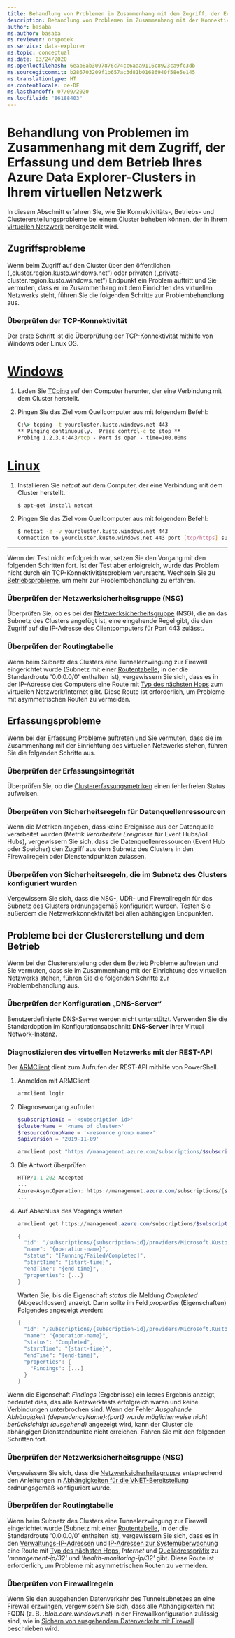 ```yaml
---
title: Behandlung von Problemen im Zusammenhang mit dem Zugriff, der Erfassung und dem Betrieb Ihres Azure Data Explorer-Clusters in Ihrem virtuellen Netzwerk
description: Behandlung von Problemen im Zusammenhang mit der Konnektivität, der Erfassung, dem Erstellen und dem Betrieb Ihres Azure Data Explorer-Clusters in Ihrem virtuellen Netzwerk
author: basaba
ms.author: basaba
ms.reviewer: orspodek
ms.service: data-explorer
ms.topic: conceptual
ms.date: 03/24/2020
ms.openlocfilehash: 6eab8ab3097876c74cc6aaa9116c8923ca9fc3db
ms.sourcegitcommit: b286703209f1b657ac3d81b01686940f58e5e145
ms.translationtype: HT
ms.contentlocale: de-DE
ms.lasthandoff: 07/09/2020
ms.locfileid: "86188403"
---
```

# <a name="troubleshoot-access-ingestion-and-operation-of-your-azure-data-explorer-cluster-in-your-virtual-network"></a>Behandlung von Problemen im Zusammenhang mit dem Zugriff, der Erfassung und dem Betrieb Ihres Azure Data Explorer-Clusters in Ihrem virtuellen Netzwerk

In diesem Abschnitt erfahren Sie, wie Sie Konnektivitäts-, Betriebs- und Clustererstellungsprobleme bei einem Cluster beheben können, der in Ihrem [virtuellen Netzwerk](/azure/virtual-network/virtual-networks-overview) bereitgestellt wird.

## <a name="access-issues"></a>Zugriffsprobleme

Wenn beim Zugriff auf den Cluster über den öffentlichen („cluster.region.kusto.windows.net“) oder privaten („private-cluster.region.kusto.windows.net“) Endpunkt ein Problem auftritt und Sie vermuten, dass er im Zusammenhang mit dem Einrichten des virtuellen Netzwerks steht, führen Sie die folgenden Schritte zur Problembehandlung aus.

### <a name="check-tcp-connectivity"></a>Überprüfen der TCP-Konnektivität

Der erste Schritt ist die Überprüfung der TCP-Konnektivität mithilfe von Windows oder Linux OS.

# <a name="windows"></a>[Windows](#tab/windows)

1. Laden Sie [TCping](https://www.elifulkerson.com/projects/tcping.php) auf den Computer herunter, der eine Verbindung mit dem Cluster herstellt.
1. Pingen Sie das Ziel vom Quellcomputer aus mit folgendem Befehl:

   ```cmd
   C:\> tcping -t yourcluster.kusto.windows.net 443 
   ** Pinging continuously.  Press control-c to stop **
   Probing 1.2.3.4:443/tcp - Port is open - time=100.00ms
   ```

# <a name="linux"></a>[Linux](#tab/linux)

1. Installieren Sie *netcat* auf dem Computer, der eine Verbindung mit dem Cluster herstellt.

   ```bash
   $ apt-get install netcat
   ```

1. Pingen Sie das Ziel vom Quellcomputer aus mit folgendem Befehl:

   ```bash
   $ netcat -z -v yourcluster.kusto.windows.net 443
   Connection to yourcluster.kusto.windows.net 443 port [tcp/https] succeeded!
   ```
---

Wenn der Test nicht erfolgreich war, setzen Sie den Vorgang mit den folgenden Schritten fort. Ist der Test aber erfolgreich, wurde das Problem nicht durch ein TCP-Konnektivitätsproblem verursacht. Wechseln Sie zu [Betriebsprobleme](#cluster-creation-and-operations-issues), um mehr zur Problembehandlung zu erfahren.

### <a name="check-the-network-security-group-nsg"></a>Überprüfen der Netzwerksicherheitsgruppe (NSG)

Überprüfen Sie, ob es bei der [Netzwerksicherheitsgruppe](/azure/virtual-network/security-overview) (NSG), die an das Subnetz des Clusters angefügt ist, eine eingehende Regel gibt, die den Zugriff auf die IP-Adresse des Clientcomputers für Port 443 zulässt.

### <a name="check-route-table"></a>Überprüfen der Routingtabelle

Wenn beim Subnetz des Clusters eine Tunnelerzwingung zur Firewall eingerichtet wurde (Subnetz mit einer [Routentabelle](/azure/virtual-network/virtual-networks-udr-overview), in der die Standardroute '0.0.0.0/0' enthalten ist), vergewissern Sie sich, dass es in der IP-Adresse des Computers eine Route mit [Typ des nächsten Hops](/azure/virtual-network/virtual-networks-udr-overview) zum virtuellen Netzwerk/Internet gibt. Diese Route ist erforderlich, um Probleme mit asymmetrischen Routen zu vermeiden.

## <a name="ingestion-issues"></a>Erfassungsprobleme

Wenn bei der Erfassung Probleme auftreten und Sie vermuten, dass sie im Zusammenhang mit der Einrichtung des virtuellen Netzwerks stehen, führen Sie die folgenden Schritte aus.

### <a name="check-ingestion-health"></a>Überprüfen der Erfassungsintegrität

Überprüfen Sie, ob die [Clustererfassungsmetriken](using-metrics.md#ingestion-health-and-performance-metrics) einen fehlerfreien Status aufweisen.

### <a name="check-security-rules-on-data-source-resources"></a>Überprüfen von Sicherheitsregeln für Datenquellenressourcen

Wenn die Metriken angeben, dass keine Ereignisse aus der Datenquelle verarbeitet wurden (Metrik *Verarbeitete Ereignisse* für Event Hubs/IoT Hubs), vergewissern Sie sich, dass die Datenquellenressourcen (Event Hub oder Speicher) den Zugriff aus dem Subnetz des Clusters in den Firewallregeln oder Dienstendpunkten zulassen.

### <a name="check-security-rules-configured-on-clusters-subnet"></a>Überprüfen von Sicherheitsregeln, die im Subnetz des Clusters konfiguriert wurden

Vergewissern Sie sich, dass die NSG-, UDR- und Firewallregeln für das Subnetz des Clusters ordnungsgemäß konfiguriert wurden. Testen Sie außerdem die Netzwerkkonnektivität bei allen abhängigen Endpunkten. 

## <a name="cluster-creation-and-operations-issues"></a>Probleme bei der Clustererstellung und dem Betrieb

Wenn bei der Clustererstellung oder dem Betrieb Probleme auftreten und Sie vermuten, dass sie im Zusammenhang mit der Einrichtung des virtuellen Netzwerks stehen, führen Sie die folgenden Schritte zur Problembehandlung aus.

### <a name="check-the-dns-servers-configuration"></a>Überprüfen der Konfiguration „DNS-Server“

Benutzerdefinierte DNS-Server werden nicht unterstützt. Verwenden Sie die Standardoption im Konfigurationsabschnitt **DNS-Server** Ihrer Virtual Network-Instanz.

### <a name="diagnose-the-virtual-network-with-the-rest-api"></a>Diagnostizieren des virtuellen Netzwerks mit der REST-API

Der [ARMClient](https://chocolatey.org/packages/ARMClient) dient zum Aufrufen der REST-API mithilfe von PowerShell. 

1. Anmelden mit ARMClient

   ```powerShell
   armclient login
   ```

1. Diagnosevorgang aufrufen

    ```powershell
    $subscriptionId = '<subscription id>'
    $clusterName = '<name of cluster>'
    $resourceGroupName = '<resource group name>'
    $apiversion = '2019-11-09'
    
    armclient post "https://management.azure.com/subscriptions/$subscriptionId/resourceGroups/$resourceGroupName/providers/Microsoft.Kusto/clusters/$clusterName/diagnoseVirtualNetwork?api-version=$apiversion" -verbose
    ```

1. Die Antwort überprüfen

    ```powershell
    HTTP/1.1 202 Accepted
    ...
    Azure-AsyncOperation: https://management.azure.com/subscriptions/{subscription-id}/providers/Microsoft.Kusto/locations/{location}/operationResults/{operation-id}?api-version=2019-11-09
    ...
    ```

1. Auf Abschluss des Vorgangs warten

    ```powershell
    armclient get https://management.azure.com/subscriptions/$subscriptionId/providers/Microsoft.Kusto/locations/{location}/operationResults/{operation-id}?api-version=2019-11-09
    
    {
      "id": "/subscriptions/{subscription-id}/providers/Microsoft.Kusto/locations/{location}/operationresults/{operation-id}",
      "name": "{operation-name}",
      "status": "[Running/Failed/Completed]",
      "startTime": "{start-time}",
      "endTime": "{end-time}",
      "properties": {...}
    }
    ```
    
   Warten Sie, bis die Eigenschaft *status* die Meldung *Completed* (Abgeschlossen) anzeigt. Dann sollte im Feld *properties* (Eigenschaften) Folgendes angezeigt werden:

    ```powershell
    {
      "id": "/subscriptions/{subscription-id}/providers/Microsoft.Kusto/locations/{location}/operationresults/{operation-id}",
      "name": "{operation-name}",
      "status": "Completed",
      "startTime": "{start-time}",
      "endTime": "{end-time}",
      "properties": {
        "Findings": [...]
      }
    }
    ```

Wenn die Eigenschaft *Findings* (Ergebnisse) ein leeres Ergebnis anzeigt, bedeutet dies, das alle Netzwerktests erfolgreich waren und keine Verbindungen unterbrochen sind. Wenn der Fehler *Ausgehende Abhängigkeit {dependencyName}:{port} wurde möglicherweise nicht berücksichtigt (ausgehend)* angezeigt wird, kann der Cluster die abhängigen Dienstendpunkte nicht erreichen. Fahren Sie mit den folgenden Schritten fort.

### <a name="check-network-security-group-nsg"></a>Überprüfen der Netzwerksicherheitsgruppe (NSG)

Vergewissern Sie sich, dass die [Netzwerksicherheitsgruppe](/azure/virtual-network/security-overview) entsprechend den Anleitungen in [Abhängigkeiten für die VNET-Bereitstellung](vnet-deployment.md#dependencies-for-vnet-deployment) ordnungsgemäß konfiguriert wurde.

### <a name="check-route-table"></a>Überprüfen der Routingtabelle

Wenn beim Subnetz des Clusters eine Tunnelerzwingung zur Firewall eingerichtet wurde (Subnetz mit einer [Routentabelle](/azure/virtual-network/virtual-networks-udr-overview), in der die Standardroute '0.0.0.0/0' enthalten ist), vergewissern Sie sich, dass es in den [Verwaltungs-IP-Adressen](vnet-deployment.md#azure-data-explorer-management-ip-addresses) und [IP-Adressen zur Systemüberwachung](vnet-deployment.md#health-monitoring-addresses) eine Route mit [Typ des nächsten Hops](/azure/virtual-network/virtual-networks-udr-overview##next-hop-types-across-azure-tools), *Internet* und [Quelladresspräfix](/azure/virtual-network/virtual-networks-udr-overview#how-azure-selects-a-route) zu *'management-ip/32'* und *'health-monitoring-ip/32'* gibt. Diese Route ist erforderlich, um Probleme mit asymmetrischen Routen zu vermeiden.

### <a name="check-firewall-rules"></a>Überprüfen von Firewallregeln

Wenn Sie den ausgehenden Datenverkehr des Tunnelsubnetzes an eine Firewall erzwingen, vergewissern Sie sich, dass alle Abhängigkeiten mit FQDN (z. B. *.blob.core.windows.net*) in der Firewallkonfiguration zulässig sind, wie in [Sichern von ausgehendem Datenverkehr mit Firewall](vnet-deployment.md#securing-outbound-traffic-with-firewall) beschrieben wird.
